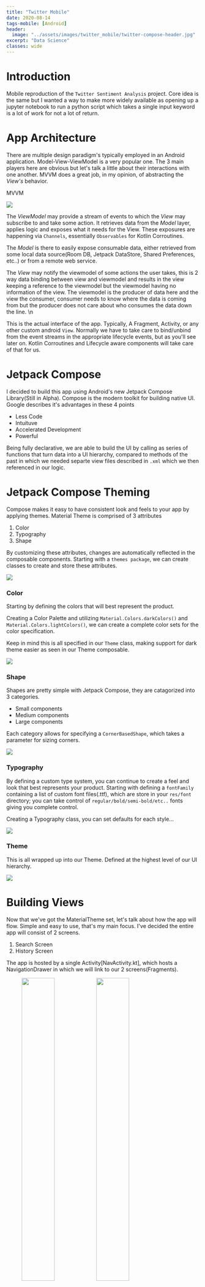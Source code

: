 ```yaml
---
title: "Twitter Mobile"
date: 2020-08-14
tags-mobile: [Android]
header:
  image: "../assets/images/twitter_mobile/twitter-compose-header.jpg"
excerpt: "Data Science"
classes: wide
---
```

# Introduction

Mobile reproduction of the `Twitter Sentiment Analysis` project.
Core idea is the same but I wanted a way to make more widely available as opening up a jupyter notebook to run a python script which takes a single input keyword is a lot of work for not a lot of return.



# App Architecture

There are multiple design paradigm's typically employed in an Android application. Model-View-ViewModel is a very popular one. The 3 main players here are obvious but let's talk a little about their interactions with one another. MVVM does a great job, in my opinion, of abstracting the <em>View's</em> behavior.


MVVM

![](/assets/images/twitter_mobile/mvvm.png)


 The <em>ViewModel</em> may provide a stream of events to which the <em>View</em> may subscribe to and take some action. It retrieves data from the <em>Model</em> layer, applies logic and exposes what it needs for the View. These exposures are happening via `Channels`, essentially `Observables` for Kotlin Corroutines.



The <em>Model</em> is there to easily expose consumable data, either retrieved from some local data source(Room DB, Jetpack DataStore, Shared Preferences, etc..) or from a remote web service.


 The <em>View</em> may notify the viewmodel of some actions the user takes, this is 2 way data binding between view and viewmodel and results in the view keeping a reference to the viewmodel but the viewmodel having no information of the view. The viewmodel is the producer of data here and the view the consumer, consumer needs to know where the data is coming from but the producer does not care about who consumes the data down the line. \n

 This is the actual interface of the app. Typically, A Fragment, Activity, or any other custom android `View`. Normally we have to take care to bind/unbind from the event streams in the appropriate lifecycle events, but as you'll see later on. Kotlin Corroutines and Lifecycle aware components will take care of that for us.




# Jetpack Compose

I decided to build this app using Android's new Jetpack Compose Library(Still in Alpha).
Compose is the modern toolkit for building native UI. Google describes it's advantages in these 4 points

* Less Code
* Intuituve
* Accelerated Development
* Powerful

Being fully declarative, we are able to build the UI by calling as series of functions that turn data into a UI hierarchy, compared to methods of the past in which we needed separte view files described in `.xml` which we then referenced in our logic.


# Jetpack Compose Theming

Compose makes it easy to have consistent look and feels to your app by applying themes.
Material Theme is comprised of 3 attributes

1. Color
2. Typography
3. Shape

By customizing these attributes, changes are automatically reflected in the composable components.
Starting with a `themes package`, we can create classes to create and store these attributes.

![](/assets/images/twitter_mobile/theme_package.png)


### Color

Starting by defining the colors that will best represent the product.

Creating a Color Palette and utilizing `Material.Colors.darkColors()` and `Material.Colors.lightColors()`, we can create a complete color sets for the color specification.

Keep in mind this is all specified in our `Theme` class, making support for dark theme easier as seen in our Theme composable.

![](/assets/images/twitter_mobile/color_palette.png)


### Shape

Shapes are pretty simple with Jetpack Compose, they are catagorized into 3 categories.
* Small components
* Medium components
* Large components

Each category allows for specifying a `CornerBasedShape`, which takes a parameter for sizing corners.

![](/assets/images/twitter_mobile/shapes.png)


### Typography

By defining a custom type system, you can continue to create a feel and look that best represents your product. Starting with defining a `fontFamily` containing a list of custom font files(.ttf), which are store in your `res/font` directory; you can take control of `regular/bold/semi-bold/etc..` fonts giving you complete control.

Creating a Typography class, you can set defaults for each style...

![](/assets/images/twitter_mobile/typography1.png)


### Theme

This is all wrapped up into our Theme. Defined at the highest level of our UI hierarchy.

![](/assets/images/twitter_mobile/theme.png)





# Building Views

Now that we've got the MaterialTheme set, let's talk about how the app will flow. Simple and easy to use, that's my main focus. I've decided the entire app will consist of 2 screens.

1. Search Screen
2. History Screen


The app is hosted by a single Activity[NavActivity.kt], which hosts a NavigationDrawer in which we will link to our 2 screens(Fragments).

<figure class="half">
    <a href="/assets/images/twitter_mobile/empty_state.png"><img src="/assets/images/twitter_mobile/empty_state.png" width="45%"></a>
    <a href="/assets/images/twitter_mobile/nav_drawer.png"><img src="/assets/images/twitter_mobile/nav_drawer.png" width="45%"></a>
    <figcaption>Empty State and Nav Drawer</figcaption>
</figure>





## Search Screen (ListFragment.kt)

Let's take a look at how we want to establish the view component hierarchy on this page.













# Fetching Tweets

The main Twitter API method used in this app is `/search`. For now, all we are interested in is searching a keyword and receiving a certain number of tweets that have been designated to have our search term as the core topic.
 [Standard Search API](https://developer.twitter.com/en/docs/twitter-api/v1/tweets/search/api-reference/get-search-tweets)

 The challenge here was that before now, I have only used RxJava for my asynchronous streams. I decided to give Kotlin Corroutines a try. Since I'm already using `Android ViewModel`, an android Architecture component, which provides 1st class support for corroutines due to the built in Coroutine scopes, I figured it shouldn't be too much work. The biggest hurdle was just understanding the differences (conceptual and syntatic) between RxJava world and Corroutine world.

 Let's take for example Authentication.

![](/assets/images/twitter_mobile/getToken.png)

 All Coroutines are started from a `CoroutineScope`, which depend on our life-cycle aware component scope.`launch{}` is just an extension function of the `ViewModelScope` because it implements interface `CoroutineScope`. By default, we code inside the `launch{}` block is run off the main thread(Dispatchers.Main), this allows a simple, straight forward way to run non-blocking code.

 3 Dispatchers: Tells coroutine which type of threads to use for execution of corrotine block.

1. Dispatchers.Main
   -  Handle operations needing to run on the main thread, mainly UI. If these types of operations are NOT run on Dispatchers.Main, we crash.

2. Dispatchers.IO
   - Handle input/output, network operations. API Calls, reading/writing to disk and any DB communications

3. Dispatchers.Default
   - Called when no dispatcher is specified, typically used in CPU intense cases such as sorting list, parsing json and other similar tasks.


In our viewmodel's search function. We are preforming an asynchronous call to the network. These calls typically take less than a second but in the case of a slow network response, we are not blocking the UI, allowing the user to make any desired navigation.

![](/assets/images/twitter_mobile/search.png)




# Storing results with Jetpack DataStore

Jetpack DataStore allows storage of key-value pairs, it uses Kotlin coroutines and Flow for asynchronous data storage. This should be considered as a replace to SharedPreferences.

2 implementations are provided:

* Preferences DataStore: Key-value pairs
* Proto DataStore: custom data types, requires a defined schema using protocol buffers

Start with declaring the dependencies, since we are not storing typed ojects, we don't need the Protocol buffers dependency

```groovy
dependencies {
  // Preferences DataStore
  implementation "androidx.datastore:datastore-preferences:1.0.0-alpha01"
}
```

I'm running into an issue of saving to disk and reading from disk across my 2 fragments. So I'll document my debugging process here. First step I'd take is to successfully read and write in the simplest case. I will keep a counter of how many times the list fragment has been instantiated and persist that number to disk.


Upon launching app and creating the `List Fragment`, we call the viewModel function.

ViewModel Layer
```kotlin
fun launchCounter() {
    lifecycleScope.launch {
        repository.incrementCounter()
    }
}
```


This calls to the repository which writes the data to disk.

Repository Layer
```kotlin
override suspend fun incrementCounter() {
    val dataStore: DataStore<Preferences> =
        GlobalContext.get().koin.get(qualifier = named("counter"))
    val EXAMPLE_COUNTER = preferencesKey<Int>("example_counter")
    dataStore.edit { settings ->
        val counterValue = settings[EXAMPLE_COUNTER] ?: 0
        settings[EXAMPLE_COUNTER] = counterValue + 1
        Timber.d("SAVED!%s", counterValue)
    }
}
```

After launching the app multiple times and logging the value, it is indeed working. Let's try to again apply this to saving a tweet from the list fragment and reading from the history fragment, which is where the tweets saved to disk should ultimately be displayed.

Since I'm retreiving the DataStore via dependency injection and now I'll have 2 instances(1 for counter, 1 for tweets), I need to add named qualifiers for these in my Koin module.


```groovy
single<DataStore<Preferences>>(
    qualifier = named(name = "counter")
) {
    androidContext().createDataStore(
        name = "settings"
    )
}

single<DataStore<Preferences>>(
    qualifier = named(name = "tweets")
) {
    androidContext().createDataStore(
        name = "tweets"
    )
}
```

Now when we make our call to the search request and have a list of tweets, for now just clicking the tweet will save the contents to our DataStore Preferences declared in the DI module

<img src="/assets/images/twitter_mobile/list_item_click.png" width=400, height=400>

Making the call to the view model from the list item click listener

```kotlin
@Composable
fun ListItem(item: TwitListItem, viewModel: TwitMainViewModel) {
    Row(
        modifier = Modifier
            .fillMaxWidth()
            .clickable(onClick = {
                viewModel.saveTweetToDisk(item)
            })
    ) {
        Text(text = item.text)
    }
}
```

In the ViewModel

```kotlin
fun saveTweetToDisk(tweet: TwitListItem) {
    lifecycleScope.launch {
        withContext(Dispatchers.IO) {
            repository.saveTweetToDisk(tweet = tweet.text)
        }
    }
}
```

and in the repository layer
```kotlin
override suspend fun saveTweetToDisk(tweet: String) {
    val TWEET_KEY = preferencesKey<String>("tweet_key")
    dataStore.edit { tweetPreferences ->
        tweetPreferences[TWEET_KEY] = tweet
        Timber.d("SAVED!%s", tweet)
    }
}
```

* Remember that `suspend` functions require a calling context, this means that you can only call suspend functions inside of another suspend function. Same with `@Composable` functions, this is new to me and has cause quite a bit of issues getting this app due to typical paradigms no longer being applicable.


As for fetching the tweet we persisted to disk...
<img src="/assets/images/twitter_mobile/datastore_hist.png" width=400, height=400>


We make the call to the HistoryViewModel as soon as we start to construct the views.

ViewModel Layer
```kotlin
fun readTweetFromDisk() {
    lifecycleScope.launch {
        repository.readTweetFromDisk()
            .flowOn(Dispatchers.IO)
            .collect {
                stateSubject.onNext(
                    State.Data(listOf(it))
                )
            }
    }
}
```


Repository Layer
```kotlin
override suspend fun readTweetFromDisk(): Flow<String> {
    val TWEET_KEY = preferencesKey<String>("tweet_key")
    Timber.d("Is it here?: %s", dataStore.data.first().contains(TWEET_KEY))
    return dataStore.data.map {
        it[TWEET_KEY] ?: ""
    }
}
```

Notice that the function declaration does not contain `suspend`. This is because the lifecycleScope of the viewmodel is suspending.

We subscribe to the `Flow<T>` being return from the repository and declare the thread we want the subscription on, next we `collect` the value and pass it through the state back to the view. and wah lah!

**Important Note**:

Normally you wouldn't use a key/value store in this manner. SharedPreferences/DataStore makes storing and reading small amounts of data fast and easy but difficult to store and read large structured data. Since this write-up is taking on new/experimental libraries, I didn't want to divert on this part either.

Typically I would use a library backed by SQL, like `Room`. This makes large amounts of structured data easy to read/write, as the data is structured and managed by the database. This would allow potentially a huge list of tweets to be displayed and saved on the History screen. One would likely create a custom object such as

```kotlin
data class TweetDiskObject(
  val tweet: String,
  val date: String
  )
```

Allowing for more complicated data objects to be persisted and retrieved, creating more opportunities to manipulate and display what the user wanted saved.

# Using Tensorflow Lite pre-trained model

Now to get back to the original inspiration for this quick project(quick for most, not me).
